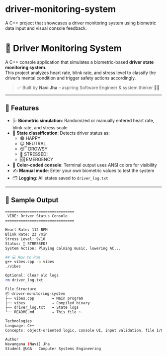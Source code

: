 # driver-monitoring-system
A C++ project that showcases a driver monitoring system using biometric data input and visual console feedback. 
# 🚗 Driver Monitoring System

A C++ console application that simulates a biometric-based **driver state monitoring system**.  
This project analyzes heart rate, blink rate, and stress level to classify the driver’s mental condition and trigger safety actions accordingly.

> ✅ Built by **Navi Jha** – aspiring Software Engineer & system thinker 😤✨

---

## 🧠 Features

- 🩺 **Biometric simulation**: Randomized or manually entered heart rate, blink rate, and stress scale
- 🧠 **State classification**: Detects driver status as:
  - 😁 HAPPY
  - 😐 NEUTRAL
  - 😴 DROWSY
  - 🚨 STRESSED!
  - 🆘 EMERGENCY
- 🎨 **Color-coded console**: Terminal output uses ANSI colors for visibility
- ✍️ **Manual mode**: Enter your own biometric values to test the system
- 🗂️ **Logging**: All states saved to `driver_log.txt`

---

## 📸 Sample Output

```bash
===============================
 VIBE: Driver Status Console
===============================

Heart Rate: 112 BPM
Blink Rate: 23 /min
Stress Level: 9/10
Status: 🚨 STRESSED!
System Action: Playing calming music, lowering AC...

## 💻 How to Run
g++ vibes.cpp -o vibes
./vibes

Optional: Clear old logs
rm driver_log.txt

File Structure
📦 driver-monitoring-system
├── vibes.cpp        → Main program
├── vibes            → Compiled binary
├── driver_log.txt   → State logs
└── README.md        → This file ✨

Technologies
Language: C++
Concepts: object-oriented logic, console UI, input validation, file I/O

Author
Navangana (Navi) Jha
Student @UGA - Computer Systems Engineering
